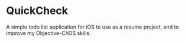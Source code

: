 QuickCheck
==========
A simple todo list application for iOS to use as a resume project, and to improve my Objective-C/iOS skills.
